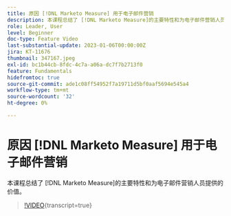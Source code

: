 ```yaml
---
title: 原因 [!DNL Marketo Measure] 用于电子邮件营销
description: 本课程总结了 [!DNL Marketo Measure]的主要特性和为电子邮件营销人员提供的价值。
role: Leader, User
level: Beginner
doc-type: Feature Video
last-substantial-update: 2023-01-06T00:00:00Z
jira: KT-11676
thumbnail: 347167.jpeg
exl-id: bc1b44cb-8fdc-4c7a-a06a-dc7f7b2713f0
feature: Fundamentals
hidefromtoc: true
source-git-commit: ade1c08ff54952f7a19711d5bf0aaf5694e545a4
workflow-type: tm+mt
source-wordcount: '32'
ht-degree: 0%

---
```


# 原因 [!DNL Marketo Measure] 用于电子邮件营销

本课程总结了 [!DNL Marketo Measure]的主要特性和为电子邮件营销人员提供的价值。

>[!VIDEO](https://video.tv.adobe.com/v/347167/?learn=on){transcript=true}
